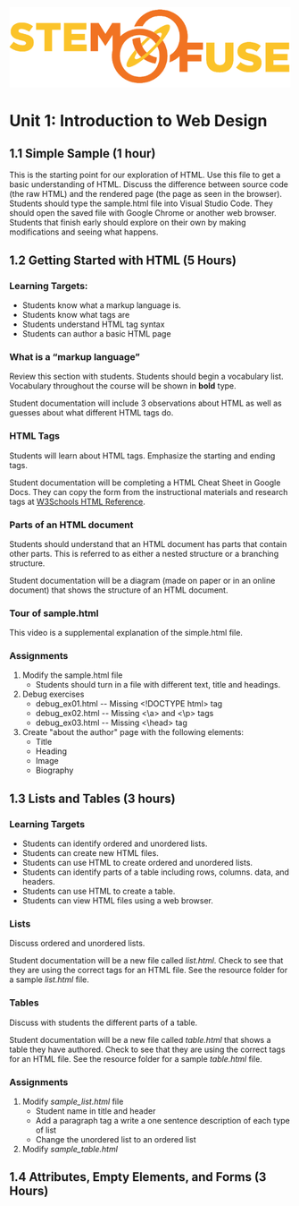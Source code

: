 ![STEM Fuse](../images/sflogo.png)
# Unit 1: Introduction to Web Design

## 1.1 Simple Sample (1 hour)
This is the starting point for our exploration of HTML. Use this file to get a basic understanding of HTML. Discuss the difference between source code (the raw HTML) and the rendered page (the page as seen in the browser). 
Students should type the sample.html file into Visual Studio Code. They should open the saved file with Google Chrome or another web browser. 
Students that finish early should explore on their own by making modifications and seeing what happens. 


## 1.2 Getting Started with HTML (5 Hours)
### Learning Targets:
* Students know what a markup language is.
* Students know what tags are
* Students understand HTML tag syntax 
* Students can author a basic HTML page

### What is a “markup language”
Review this section with students. Students should begin a vocabulary list. Vocabulary throughout the course will be shown in **bold** type. 

Student documentation will include 3 observations about HTML as well as guesses about what different HTML tags do.

### HTML Tags
Students will learn about HTML tags. Emphasize the starting and ending tags.

Student documentation will be completing a HTML Cheat Sheet in Google Docs. They can copy the form from the instructional materials and research tags at [W3Schools HTML Reference](https://www.w3schools.com/tags/default.asp).


### Parts of an HTML document
Students should understand that an HTML document has parts that contain other parts. This is referred to as either a nested structure or a branching structure.

Student documentation will be a diagram (made on paper or in an online document) that shows the structure of an HTML document.

### Tour of sample.html
This video is a supplemental explanation of the simple.html file. 

### Assignments
1. Modify the sample.html file
    * Students should turn in a file with different text, title and headings.
2. Debug exercises
    * debug_ex01.html -- Missing \<!DOCTYPE html\> tag
    * debug_ex02.html -- Missing <\a> and <\p> tags
    * debug_ex03.html -- Missing <\head> tag
3. Create "about the author" page with the following elements:
    * Title
    * Heading
    * Image
    * Biography

## 1.3 Lists and Tables (3 hours)
### Learning Targets
* Students can identify ordered and unordered lists.
* Students can create new HTML files.
* Students can use HTML to create ordered and unordered lists.
* Students can identify parts of a table including rows, columns. data, and headers.
* Students can use HTML to create a table.
* Students can view HTML files using a web browser.

### Lists
Discuss ordered and unordered lists. 

Student documentation will be a new file called *list.html*. Check to see that they are using the correct tags for an HTML file. See the resource folder for a sample *list.html* file.

### Tables
Discuss with students the different parts of a table. 

Student documentation will be a new file called *table.html* that shows a table they have authored. Check to see that they are using the correct tags for an HTML file. See the resource folder for a sample *table.html* file. 

### Assignments
1. Modify *sample_list.html* file 
    * Student name in title and header
    * Add a paragraph tag a write a one sentence description of each type of list
    * Change the unordered list to an ordered list
2. Modify *sample_table.html* 

## 1.4 Attributes, Empty Elements, and Forms (3 Hours)
